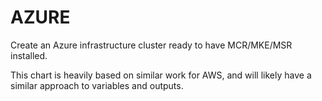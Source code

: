 # AZURE

Create an Azure infrastructure cluster ready to have MCR/MKE/MSR installed.

This chart is heavily based on similar work for AWS, and will likely have a
similar approach to variables and outputs.
